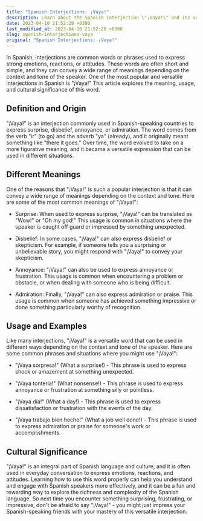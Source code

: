 ```yaml
---
title: "Spanish Interjections: ¡Vaya!"
description: Learn about the Spanish interjection \"¡Vaya!\" and its various meanings and uses in everyday conversation.
date: 2023-04-10 21:52:28 +0300
last_modified_at: 2023-04-10 21:52:28 +0300
slug: spanish-interjections-vaya
original: "Spanish Interjections: ¡Vaya!"
---
```

In Spanish, interjections are common words or phrases used to express strong emotions, reactions, or attitudes. These words are often short and simple, and they can convey a wide range of meanings depending on the context and tone of the speaker. One of the most popular and versatile interjections in Spanish is "¡Vaya!" This article explores the meaning, usage, and cultural significance of this word.

## Definition and Origin

"¡Vaya!" is an interjection commonly used in Spanish-speaking countries to express surprise, disbelief, annoyance, or admiration. The word comes from the verb "ir" (to go) and the adverb "ya" (already), and it originally meant something like "there it goes." Over time, the word evolved to take on a more figurative meaning, and it became a versatile expression that can be used in different situations.

## Different Meanings

One of the reasons that "¡Vaya!" is such a popular interjection is that it can convey a wide range of meanings depending on the context and tone. Here are some of the most common meanings of "¡Vaya!":

- Surprise: When used to express surprise, "¡Vaya!" can be translated as "Wow!" or "Oh my god!" This usage is common in situations where the speaker is caught off guard or impressed by something unexpected.

- Disbelief: In some cases, "¡Vaya!" can also express disbelief or skepticism. For example, if someone tells you a surprising or unbelievable story, you might respond with "¡Vaya!" to convey your skepticism.

- Annoyance: "¡Vaya!" can also be used to express annoyance or frustration. This usage is common when encountering a problem or obstacle, or when dealing with someone who is being difficult.

- Admiration: Finally, "¡Vaya!" can also express admiration or praise. This usage is common when someone has achieved something impressive or done something particularly worthy of recognition.

## Usage and Examples

Like many interjections, "¡Vaya!" is a versatile word that can be used in different ways depending on the context and tone of the speaker. Here are some common phrases and situations where you might use "¡Vaya!":

- "¡Vaya sorpresa!" (What a surprise!) - This phrase is used to express shock or amazement at something unexpected.

- "¡Vaya tontería!" (What nonsense!) - This phrase is used to express annoyance or frustration at something silly or pointless.

- "¡Vaya día!" (What a day!) - This phrase is used to express dissatisfaction or frustration with the events of the day.

- "¡Vaya trabajo bien hecho!" (What a job well done!) - This phrase is used to express admiration or praise for someone's work or accomplishments.

## Cultural Significance

"¡Vaya!" is an integral part of Spanish language and culture, and it is often used in everyday conversation to express emotions, reactions, and attitudes. Learning how to use this word properly can help you understand and engage with Spanish speakers more effectively, and it can be a fun and rewarding way to explore the richness and complexity of the Spanish language. So next time you encounter something surprising, frustrating, or impressive, don't be afraid to say "¡Vaya!" - you might just impress your Spanish-speaking friends with your mastery of this versatile interjection.